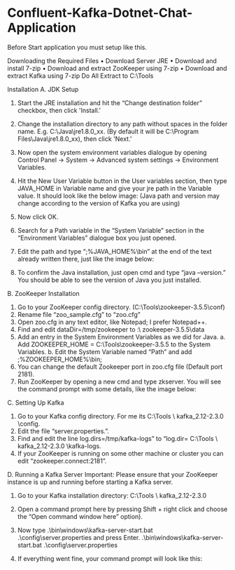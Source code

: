 # Confluent-Kafka-Dotnet-Chat-Application

Before Start application you must setup like this.

Downloading the Required Files
•	Download Server JRE
•	Download and install 7-zip 
•	Download and extract ZooKeeper using 7-zip
•	Download and extract Kafka using 7-zip
Do All Extract to C:\Tools

Installation
A. JDK Setup
1. Start the JRE installation and hit the “Change destination folder” checkbox, then click 'Install.'
 
2. Change the installation directory to any path without spaces in the folder name. E.g. C:\Java\jre1.8.0_xx\. (By default it will be C:\Program Files\Java\jre1.8.0_xx), then click 'Next.'
3. Now open the system environment variables dialogue by opening Control Panel -> System -> Advanced system settings -> Environment Variables.
4. Hit the New User Variable button in the User variables section, then type JAVA_HOME in Variable name and give your jre path in the Variable value. It should look like the below image:
 (Java path and version may change according to the version of Kafka you are using)
5. Now click OK.
6. Search for a Path variable in the “System Variable” section in the “Environment Variables” dialogue box you just opened.
7. Edit the path and type “;%JAVA_HOME%\bin” at the end of the text already written there, just like the image below:
 
8. To confirm the Java installation, just open cmd and type “java –version.” You should be able to see the version of Java you just installed.
 



















B. ZooKeeper Installation
1.	Go to your ZooKeeper config directory. (C:\Tools\zookeeper-3.5.5\conf)
2.	Rename file “zoo_sample.cfg” to “zoo.cfg”
3.	Open zoo.cfg in any text editor, like Notepad; I prefer Notepad++.
4.	Find and edit dataDir=/tmp/zookeeper to :\ zookeeper-3.5.5\data  
5.	Add an entry in the System Environment Variables as we did for Java.
a.	Add ZOOKEEPER_HOME = C:\Tools\zookeeper-3.5.5 to the System Variables.
b.	Edit the System Variable named “Path” and add ;%ZOOKEEPER_HOME%\bin; 
6.	You can change the default Zookeeper port in zoo.cfg file (Default port 2181).
7.	Run ZooKeeper by opening a new cmd and type zkserver.
You will see the command prompt with some details, like the image below:
 



C. Setting Up Kafka
1.	Go to your Kafka config directory. For me its C:\Tools \ kafka_2.12-2.3.0 \config.
2.	Edit the file “server.properties.”.
3.	Find and edit the line log.dirs=/tmp/kafka-logs” to “log.dir= C:\Tools \ kafka_2.12-2.3.0 \kafka-logs.
4.	If your ZooKeeper is running on some other machine or cluster you can edit “zookeeper.connect:2181”.




















D. Running a Kafka Server
Important: Please ensure that your ZooKeeper instance is up and running before starting a Kafka server.
1.	Go to your Kafka installation directory: C:\Tools \ kafka_2.12-2.3.0 
2.	Open a command prompt here by pressing Shift + right click and choose the “Open command window here” option).
3.	Now type .\bin\windows\kafka-server-start.bat .\config\server.properties and press Enter.
.\bin\windows\kafka-server-start.bat .\config\server.properties
 
4. If everything went fine, your command prompt will look like this:
 

